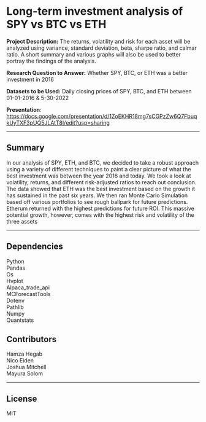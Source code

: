 # Long-term investment analysis of SPY vs BTC vs ETH

**Project Description:** The returns, volatility and risk for each asset will be analyzed using variance, standard deviation, beta, sharpe ratio, and calmar ratio. A short summary and various graphs will also be used to better portray the findings of the analysis.

**Research Question to Answer:** Whether SPY, BTC, or ETH was a better investment in 2016

**Datasets to be Used:** Daily closing prices of SPY, BTC, and ETH between 01-01-2016 & 5-30-2022

**Presentation**: https://docs.google.com/presentation/d/1ZoEKHR18mg7sCGPzZw6Q7FbuqkUyTXF3pUQ5JLAtT8I/edit?usp=sharing

---

## Summary

In our analysis of SPY, ETH, and BTC, we decided to take a robust approach using a variety of different techniques to paint a clear picture of what the best investment was between the year 2016 and today. We took a look at volatility, returns, and different risk-adjusted ratios to reach out conclusion. The data showed that ETH was the best investment based on the growth it has sustained in the past six years. We then ran Monte Carlo Simulation based off various portfolios to see rough ballpark for future predictions. Etherum returned with the highest predictions for future ROI. This massive potential growth, however, comes with the highest risk and volatility of the three assets

---

## Dependencies

Python<br>
Pandas<br>
Os<br>
Hvplot<br>
Alpaca_trade_api<br>
MCForecastTools<br>
Dotenv<br>
Pathlib<br>
Numpy<br>
Quantstats<br>

## Contributors

Hamza Hegab<br>Nico Eiden<br>Joshua Mitchell<br>Mayura Solom

---

## License

MIT
